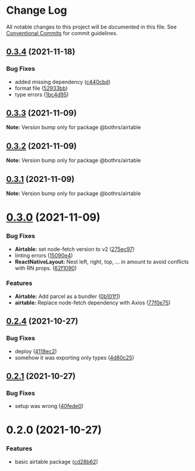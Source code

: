 # Change Log

All notable changes to this project will be documented in this file.
See [Conventional Commits](https://conventionalcommits.org) for commit guidelines.

## [0.3.4](https://github.com/bothrs/open-source/compare/@bothrs/airtable@0.3.3...@bothrs/airtable@0.3.4) (2021-11-18)


### Bug Fixes

* added missing dependency ([c440cbd](https://github.com/bothrs/open-source/commit/c440cbdbbce017b05125954c7e100a1932cb0a0b))
* format file ([52933bb](https://github.com/bothrs/open-source/commit/52933bb2bf2b52f0bbd7c001f26627184185db34))
* type errors ([1bc4d95](https://github.com/bothrs/open-source/commit/1bc4d955d821b9df51de429340f6e60dcf82f6aa))





## [0.3.3](https://github.com/bothrs/open-source/compare/@bothrs/airtable@0.3.2...@bothrs/airtable@0.3.3) (2021-11-09)

**Note:** Version bump only for package @bothrs/airtable





## [0.3.2](https://github.com/bothrs/open-source/compare/@bothrs/airtable@0.3.1...@bothrs/airtable@0.3.2) (2021-11-09)

**Note:** Version bump only for package @bothrs/airtable





## [0.3.1](https://github.com/bothrs/open-source/compare/@bothrs/airtable@0.3.0...@bothrs/airtable@0.3.1) (2021-11-09)

**Note:** Version bump only for package @bothrs/airtable





# [0.3.0](https://github.com/bothrs/open-source/compare/@bothrs/airtable@0.2.4...@bothrs/airtable@0.3.0) (2021-11-09)


### Bug Fixes

* **Airtable:** set node-fetch version to v2 ([275ec97](https://github.com/bothrs/open-source/commit/275ec97c12bdf3a3b5843d512aea6305830d85c9))
* linting errors ([15090e4](https://github.com/bothrs/open-source/commit/15090e4dd0bbf500bfe8315d973a0c33afc42e5a))
* **ReactNativeLayout:** Nest left, right, top, ... in amount to avoid conflicts with RN props. ([62f1090](https://github.com/bothrs/open-source/commit/62f1090f60c8d7bb121a68bce40b48f1dfd03098))


### Features

* **Airtable:** Add parcel as a bundler ([0b101f1](https://github.com/bothrs/open-source/commit/0b101f10fb05ddb594612852498c36d04abbb7a8))
* **airtable:** Replace node-fetch dependency with Axios ([77f0e75](https://github.com/bothrs/open-source/commit/77f0e75ba0360d5e51134973590d6d60744cf7ab))





## [0.2.4](https://github.com/bothrs/open-source/compare/@bothrs/airtable@0.2.2...@bothrs/airtable@0.2.4) (2021-10-27)


### Bug Fixes

* deploy ([4118ec2](https://github.com/bothrs/open-source/commit/4118ec2f0be77197609a8aecbff177e18267c69e))
* somehow it was exporting only types ([4d80c25](https://github.com/bothrs/open-source/commit/4d80c25e95fe9ee071c7b1cce928a738ce4202e8))





## [0.2.1](https://github.com/bothrs/open-source/compare/@bothrs/airtable@0.2.0...@bothrs/airtable@0.2.1) (2021-10-27)


### Bug Fixes

* setup was wrong ([40fede0](https://github.com/bothrs/open-source/commit/40fede03436b10658dd495fe9feaa2ed5f2f6191))





# 0.2.0 (2021-10-27)


### Features

* basic airtable package ([cd28b62](https://github.com/bothrs/open-source/commit/cd28b6293c944d77c2a3e907cc9e4e553750a0b3))
